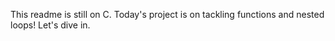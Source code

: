This readme is still on C. Today's project is on tackling functions and nested loops! Let's dive in.
